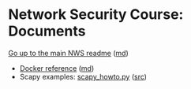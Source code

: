 Network Security Course: Documents
================================

[Go up to the main NWS readme](../readme.html) ([md](../readme.md))

- [Docker reference](../docker/index.html) ([md](../docker/index.md))
- Scapy examples: [scapy_howto.py](scapy_howto.py.html) ([src](scapy_howto.py))
